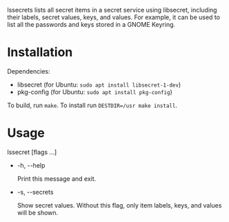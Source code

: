 lssecrets lists all secret items in a secret service using libsecret,
including their labels, secret values, keys, and values. For example, it can
be used to list all the passwords and keys stored in a GNOME Keyring.

# Installation

Dependencies:

* libsecret (for Ubuntu: `sudo apt install libsecret-1-dev`)
* pkg-config (for Ubuntu: `sudo apt install pkg-config`)

To build, run `make`. To install run `DESTDIR=/usr make install`.

# Usage

lssecret [flags ...]

* -h, --help

  Print this message and exit.

* -s, --secrets

  Show secret values. Without this flag, only item labels, keys, and values
  will be shown.
